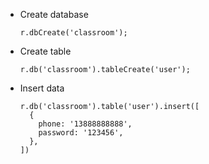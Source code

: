 - Create database

      r.dbCreate('classroom');

- Create table

      r.db('classroom').tableCreate('user');

- Insert data

      r.db('classroom').table('user').insert([
        {
          phone: '13888888888',
          password: '123456',
        },
      ])
